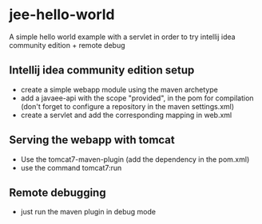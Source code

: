 # jee-hello-world

A simple hello world example with a servlet in order to try intellij idea community edition + remote debug

## Intellij idea community edition setup
 - create a simple webapp module using the maven archetype
 - add a javaee-api with the scope "provided", in the pom for compilation (don't forget to configure a repository in the maven settings.xml)
 - create a servlet and add the corresponding mapping in web.xml
  
## Serving the webapp with tomcat 
- Use the tomcat7-maven-plugin (add the dependency in the pom.xml)
- use the command tomcat7:run

## Remote debugging
- just run the maven plugin in debug mode